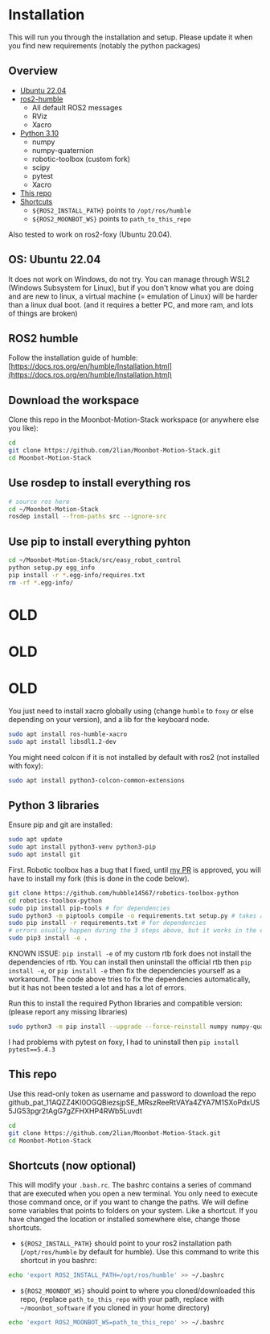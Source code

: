 # Installation

This will run you through the installation and setup. Please update it when you find new requirements (notably the python packages)

## Overview

* [Ubuntu 22.04](installation.md#os-ubuntu-2204)
* [ros2-humble](installation.md#ROS2-humble)
  * All default ROS2 messages
  * RViz
  * Xacro
* [Python 3.10](installation.md#Python-libraries)
  * numpy
  * numpy-quaternion
  * robotic-toolbox (custom fork)
  * scipy
  * pytest
  * Xacro
* [This repo](installation.md#this-repo)
* [Shortcuts](installation.md#Shortcuts)
  * `${ROS2_INSTALL_PATH}` points to `/opt/ros/humble`
  * `${ROS2_MOONBOT_WS}` points to `path_to_this_repo`

Also tested to work on ros2-foxy (Ubuntu 20.04).

## OS: Ubuntu 22.04

It does not work on Windows, do not try.
You can manage through WSL2 (Windows Subsystem for Linux), but if you don't know what you are doing and are new to linux, a virtual machine (= emulation of Linux) will be harder than a linux dual boot. (and it requires a better PC, and more ram, and lots of things are broken)

## ROS2 humble

Follow the installation guide of humble: [https://docs.ros.org/en/humble/Installation.html](https://docs.ros.org/en/humble/Installation.html)

## Download the workspace

Clone this repo in the Moonbot-Motion-Stack workspace (or anywhere else you like):
````bash
cd
git clone https://github.com/2lian/Moonbot-Motion-Stack.git
cd Moonbot-Motion-Stack
````

## Use rosdep to install everything ros

````bash
# source ros here
cd ~/Moonbot-Motion-Stack
rosdep install --from-paths src --ignore-src
````

## Use pip to install everything pyhton

````bash
cd ~/Moonbot-Motion-Stack/src/easy_robot_control
python setup.py egg_info
pip install -r *.egg-info/requires.txt
rm -rf *.egg-info/
````

# OLD

# OLD

# OLD
You just need to install xacro globally using (change `humble` to `foxy` or else depending on your version), and a lib for the keyboard node.
```bash
sudo apt install ros-humble-xacro
sudo apt install libsdl1.2-dev
```

You might need colcon if it is not installed by default with ros2 (not installed with foxy):
````bash
sudo apt install python3-colcon-common-extensions
````

## Python 3 libraries

Ensure pip and git are installed:

````bash
sudo apt update
sudo apt install python3-venv python3-pip
sudo apt install git
````

First.
Robotic toolbox has a bug that I fixed, until [my PR](https://github.com/petercorke/robotics-toolbox-python/pull/441) is approved, you will have to install my fork (this is done in the code below).
````bash
git clone https://github.com/hubble14567/robotics-toolbox-python
cd robotics-toolbox-python
sudo pip install pip-tools # for dependencies
sudo python3 -m piptools compile -o requirements.txt setup.py # takes a while (2-3 min on embedded pc)
sudo pip install -r requirements.txt # for dependencies
# errors usually happen during the 3 steps above, but it works in the end
sudo pip3 install -e .
````

KNOWN ISSUE: `pip install -e` of my custom rtb fork does not install the dependencies of rtb. You can install then uninstall the official rtb then `pip install -e`, or `pip install -e` then fix the dependencies yourself as a workaround. The code above tries to fix the dependencies automatically, but it has not been tested a lot and has a lot of errors.

Run this to install the required Python libraries and compatible version:
(please report any missing libraries)

````bash
sudo python3 -m pip install --upgrade --force-reinstall numpy numpy-quaternion scipy xacro pytest
````

I had problems with pytest on foxy, I had to uninstall then `pip install pytest==5.4.3`

## This repo

Use this read-only token as username and password to download the repo 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

````bash
cd
git clone https://github.com/2lian/Moonbot-Motion-Stack.git
cd Moonbot-Motion-Stack
````

## Shortcuts (now optional)

This will modify your `.bash.rc`. The bashrc contains a series of command that are executed when you open a new terminal. You only need to execute those command once, or if you want to change the paths.
We will define some variables that points to folders on your system. Like a shortcut. If you have changed the location or installed somewhere else, change those shortcuts.

- `${ROS2_INSTALL_PATH}` should point to your ros2 installation path (`/opt/ros/humble` by default for humble). Use this command to write this shortcut in you bashrc:
````bash
echo 'export ROS2_INSTALL_PATH=/opt/ros/humble' >> ~/.bashrc
````
- `${ROS2_MOONBOT_WS}` should point to where you cloned/downloaded this repo, (replace `path_to_this_repo` with your path, replace with `~/moonbot_software` if you cloned in your home directory)
````bash
echo 'export ROS2_MOONBOT_WS=path_to_this_repo' >> ~/.bashrc
````

